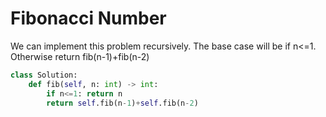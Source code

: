 # Fibonacci Number
We can implement this problem recursively. The base case will be if n<=1. Otherwise return fib(n-1)+fib(n-2)
```python
class Solution:
    def fib(self, n: int) -> int:
        if n<=1: return n
        return self.fib(n-1)+self.fib(n-2)
```
